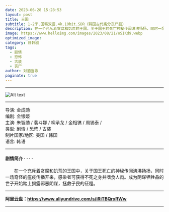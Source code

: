 ```yaml
---
date: 2023-06-28 15:28:53
layout: post
title: 王国
subtitle: 1-2季.国韩双语.4k.10bit.SDR（韩国古代高分丧尸剧）
description: 在一个充斥着贪腐和饥荒的王国，关于国王的死亡神秘传闻沸沸扬扬，同时一场奇怪的瘟疫传播开来，感染者可获得不死之身并嗜食人肉...
image: https://www.helloimg.com/images/2023/08/21/oSIKd9.webp
optimized_image: 
category: 日韩剧
tags:
  - 剧情
  - 恐怖
  - 古装
  - 丧尸
author: 对酒当歌
paginate: true
---
```

---
![Alt text](https://www.wpzys.top/upload/attach/202306/89921_6UYD8TW23AD43RV.png)

---

导演: 金成勋  
编剧: 金银姬  
主演: 朱智勋 / 裴斗娜 / 柳承龙 / 金相镐 / 周锡泰 /  
类型: 剧情 / 恐怖 / 古装  
制片国家/地区: 美国 / 韩国  
语言: 韩语  

---

#### 剧情简介 · · · ·

　　在一个充斥着贪腐和饥荒的王国中，关于国王死亡的神秘传闻沸沸扬扬，同时一场奇怪的瘟疫传播开来，感染者可获得不死之身并嗜食人肉。成为阴谋牺牲品的世子开始踏上揭露邪恶阴谋，拯救子民的征程。

---

**阿里云盘：<https://www.aliyundrive.com/s/iRiTBQrxRWw>**

---
